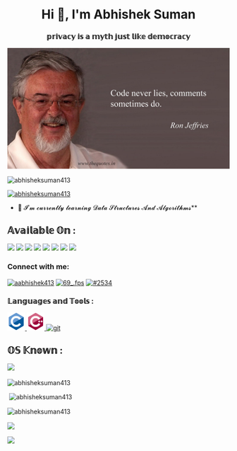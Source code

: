 <h1 align="center">Hi 👋, I'm Abhishek Suman</h1>
<h3 align="center">𝕡𝕣𝕚𝕧𝕒𝕔𝕪 𝕚𝕤 𝕒 𝕞𝕪𝕥𝕙 𝕛𝕦𝕤𝕥 𝕝𝕚𝕜𝕖 𝕕𝕖𝕞𝕠𝕔𝕣𝕒𝕔𝕪</h3>

<img src="https://github.com/abhisheksuman413/For-learning/blob/master/0_Cl0UGS50F7Rs25i7.jpg">

<p align="left"> <img src="https://komarev.com/ghpvc/?username=abhisheksuman413&label=Profile%20views&color=0e75b6&style=flat" alt="abhisheksuman413" /> </p>

<p align="left"> <a href="https://github.com/ryo-ma/github-profile-trophy"><img src="https://github-profile-trophy.vercel.app/?username=abhisheksuman413" alt="abhisheksuman413" /></a> </p>

- 🌱 𝓘’𝓶 𝓬𝓾𝓻𝓻𝓮𝓷𝓽𝓵𝔂 𝓵𝓮𝓪𝓻𝓷𝓲𝓷𝓰 𝓓𝓪𝓽𝓪 𝓢𝓽𝓻𝓾𝓬𝓽𝓾𝓻𝓮𝓼 𝓐𝓷𝓭 𝓐𝓵𝓰𝓸𝓻𝓲𝓽𝓱𝓶𝓼**


<h2> 𝔸𝕧𝕒𝕚𝕝𝕒𝕓𝕝𝕖 𝕆𝕟 : </h2>

<a href= "https://github.com/abhisheksuman413"><img src="https://img.shields.io/badge/GitHub-100000?style=for-the-badge&logo=github&logoColor=white" /></a>  <a href= "https://www.instagram.com/69_.fps/"><img src="https://img.shields.io/badge/Instagram-E4405F?style=for-the-badge&logo=instagram&logoColor=white" /></a>  <a href= "https://web.whatsapp.com/7004822500"><img src="https://img.shields.io/badge/WhatsApp-25D366?style=for-the-badge&logo=whatsapp&logoColor=white" /></a>  <a href= "https://twitter.com/69__fps"><img src="https://img.shields.io/badge/Twitter-1DA1F2?style=for-the-badge&logo=twitter&logoColor=white" /></a>  <a href= "https://www.facebook.com/hramibacha420"><img src="https://img.shields.io/badge/Facebook-1877F2?style=for-the-badge&logo=facebook&logoColor=white" /></a> <a href= "https://mail.google.com/mail/u/0/?ogbl#inbox?compose=DmwnWsLWQlQnSDNsXqCXvKrDvLZsFRSvMptGpfdkdSGCcCXqxdZgRXKgPPGTpBvwShqWRrPZZdrl"><img src="https://img.shields.io/badge/Gmail-D14836?style=for-the-badge&logo=gmail&logoColor=white" /></a>  <a href= "https://discord.gg/jFa4xQ3N"><img src="https://img.shields.io/badge/Discord-7289DA?style=for-the-badge&logo=discord&logoColor=white" /></a> <a href= "https://www.linkedin.com/in/abhishek-suman-29a66015a/"><img src="https://img.shields.io/badge/LinkedIn-0077B5?style=for-the-badge&logo=linkedin&logoColor=white" /></a>


<h3 align="left">Connect with me:</h3>
<p align="left">
<a href="https://twitter.com/aabhishek413" target="blank"><img align="center" src="https://raw.githubusercontent.com/rahuldkjain/github-profile-readme-generator/master/src/images/icons/Social/twitter.svg" alt="aabhishek413" height="30" width="40" /></a>
<a href="https://instagram.com/69_.fps" target="blank"><img align="center" src="https://raw.githubusercontent.com/rahuldkjain/github-profile-readme-generator/master/src/images/icons/Social/instagram.svg" alt="69_.fps" height="30" width="40" /></a> <a href="https://discord.gg/#2534" target="blank"><img align="center" src="https://raw.githubusercontent.com/rahuldkjain/github-profile-readme-generator/master/src/images/icons/Social/discord.svg" alt="#2534" height="30" width="40" /></a>
</p>

<h3 align="left">𝕃𝕒𝕟𝕘𝕦𝕒𝕘𝕖𝕤  𝕒𝕟𝕕  𝕋𝕠𝕠𝕝𝕤 :</h3>
<p align="left"> <a href="https://www.cprogramming.com/" target="_blank" rel="noreferrer"> <img src="https://raw.githubusercontent.com/devicons/devicon/master/icons/c/c-original.svg" alt="c" width="40" height="40"/> </a> <a href="https://www.w3schools.com/cpp/" target="_blank" rel="noreferrer"> <img src="https://raw.githubusercontent.com/devicons/devicon/master/icons/cplusplus/cplusplus-original.svg" alt="cplusplus" width="40" height="40"/> </a> <a href="https://git-scm.com/" target="_blank" rel="noreferrer"> <img src="https://www.vectorlogo.zone/logos/git-scm/git-scm-icon.svg" alt="git" width="40" height="40"/> </a> </p>

<h2> 𝕆𝕊  𝕂𝕟𝕠𝕨𝕟 : </h2>

<img src="https://img.shields.io/badge/Windows-0078D6?style=for-the-badge&logo=windows&logoColor=white" />



<p><img align="center" src="https://github-readme-stats.vercel.app/api/top-langs?username=abhisheksuman413&show_icons=true&locale=en&layout=compact" alt="abhisheksuman413" /></p>

<p>&nbsp;<img align="center" src="https://github-readme-stats.vercel.app/api?username=abhisheksuman413&show_icons=true&locale=en" alt="abhisheksuman413" /></p>

<p><img align="center" src="https://github-readme-streak-stats.herokuapp.com/?user=abhisheksuman413&" alt="abhisheksuman413" /></p>

<p><img align="center" src="https://github-profile-summary-cards.vercel.app/api/cards/profile-details?username=abhisheksuman413&theme=vue" /></p>  <p><img align="center" src="https://activity-graph.herokuapp.com/graph?username=abhisheksuman413&theme=minimal" /></p>



